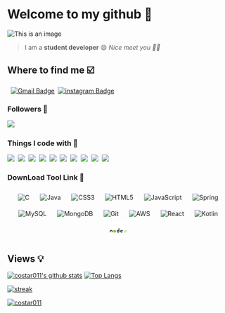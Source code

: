 # Welcome to my github 💙

![This is an image](https://myoctocat.com/assets/images/base-octocat.svg)

> I am a **student developer** 😄 *Nice meet you 🙌🏻*


## Where to find me ☑️
&nbsp;&nbsp;[![Gmail Badge](https://img.shields.io/badge/Gmail-d14836?style=flat-square&logo=Gmail&logoColor=white&link=mailto:yerim.dev@gmail.com)](mailto:yerim.dev@gmail.com)&nbsp;
[![instagram Badge](https://img.shields.io/badge/-Instagram-dd2a7b?style=flat-square&logo=instagram&logoColor=white&link=https://www.instagram.com/dev.yerim/)](https://www.instagram.com/dev.yerim/)

### Followers 👥
<a href="https://github.com/costar011/">
    <img src="https://img.shields.io/github/followers/costar011?style=social" style="height : auto;"/>
</a>

### Things I code with 💓
  <img src="https://img.shields.io/badge/Spring-6DB33F?style=flat-square&logo=Spring&logoColor=white"/></a>&nbsp;
  <img src="https://img.shields.io/badge/React-61DAFB?style=flat-square&logo=React&logoColor=white"/></a>&nbsp;
  <img src="https://img.shields.io/badge/JavaScript-F7DF1E?style=flat-square&logo=JavaScript&logoColor=white"/></a>&nbsp;
  <img src="https://img.shields.io/badge/MySQL-4479A1?style=flat-square&logo=MySQl&logoColor=white"/></a>&nbsp;
  <img src="https://img.shields.io/badge/MongoDB-47A248?style=flat-square&logo=MongoDB&logoColor=white"/></a>&nbsp;
  <img src="https://img.shields.io/badge/Java-007396?style=flat-square&logo=Java&logoColor=white"/></a>&nbsp;
  <img src="https://img.shields.io/badge/Oracle-F80000?style=flat-square&logo=Oracle&logoColor=white"/></a>&nbsp;
  <img src="https://img.shields.io/badge/CSS-1572B6?style=flat-square&logo=CSS3&logoColor=white"/></a>&nbsp;
  <img src="https://img.shields.io/badge/HTML-E34F26?style=flat-square&logo=HTML5&logoColor=white"/></a>&nbsp;
  <img src="https://img.shields.io/badge/Node.js-339933?style=flat-square&logo=Node.js&logoColor=white"/>&nbsp;
 </p>
 
 ### DownLoad Tool Link 📃
 <div align="center">
 <img style="margin: 10px" src="https://profilinator.rishav.dev/skills-assets/c-original.svg" alt="C" height="50" />
 <img style="margin: 10px" src="https://profilinator.rishav.dev/skills-assets/java-original-wordmark.svg" alt="Java" height="50" />
 <img style="margin: 10px" src="https://profilinator.rishav.dev/skills-assets/css3-original-wordmark.svg" alt="CSS3" height="50" />
 <img style="margin: 10px" src="https://profilinator.rishav.dev/skills-assets/html5-original-wordmark.svg" alt="HTML5" height="50" />
 <img style="margin: 10px" src="https://profilinator.rishav.dev/skills-assets/javascript-original.svg" alt="JavaScript" height="50" />
 <img style="margin: 10px" src="https://profilinator.rishav.dev/skills-assets/springio-icon.svg" alt="Spring" height="50" />
 <img style="margin: 10px" src="https://profilinator.rishav.dev/skills-assets/mysql-original-wordmark.svg" alt="MySQL" height="50" />
 <img style="margin: 10px" src="https://profilinator.rishav.dev/skills-assets/mongodb-original-wordmark.svg" alt="MongoDB" height="50" />
 <img style="margin: 10px" src="https://profilinator.rishav.dev/skills-assets/git-scm-icon.svg" alt="Git" height="50" />
 <img style="margin: 10px" src="https://profilinator.rishav.dev/skills-assets/amazonwebservices-original-wordmark.svg" alt="AWS" height="50" />
 <img style="margin: 10px" src="https://profilinator.rishav.dev/skills-assets/react-original-wordmark.svg" alt="React" height="50" />
 <img style="margin: 10px" src="https://profilinator.rishav.dev/skills-assets/kotlinlang-icon.svg" alt="Kotlin" height="50" />
 <a href="https://nodejs.org" target="_blank"> <img src="https://raw.githubusercontent.com/devicons/devicon/master/icons/nodejs/nodejs-original-wordmark.svg" alt="nodejs" width="40" height="40"/> </a> <a href="https://reactjs.org/" target="_blank"> </a>
</div>


## Views 💡
[![costar011's github stats](https://github-readme-stats.vercel.app/api?username=costar011&show_icons=true&theme=dracula)](https://github.com/costar011)
[![Top Langs](https://github-readme-stats.vercel.app/api/top-langs/?username=costar011&layout=compact&langs_count=8&theme=dracula)](https://github.com/costar011)

[![streak](https://github-readme-streak-stats.herokuapp.com/?user=utilforever&theme=calm)](https://github.com/costar011)

[![costar011](https://github-profile-trophy.vercel.app/?username=costar011&theme=onedark)](https://github.com/costar011)
